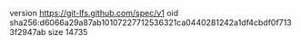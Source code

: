 version https://git-lfs.github.com/spec/v1
oid sha256:d6066a29a87ab10107227712536321ca0440281242a1df4cbdf0f7133f2947ab
size 14735
